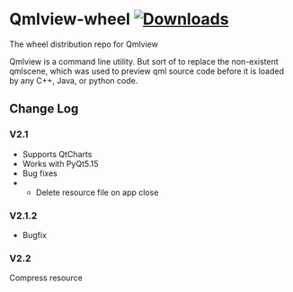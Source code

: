 # Qmlview-wheel [![Downloads](https://pepy.tech/badge/qmlview)](https://pepy.tech/project/qmlview)
The wheel distribution repo for Qmlview

Qmlview is a command line utility. But sort of to replace the non-existent qmlscene, which was used to preview qml source code before it is loaded by any C++, Java, or python code.




## Change Log

### V2.1
* Supports QtCharts
* Works with PyQt5.15
* Bug fixes
* * Delete resource file on app close

### V2.1.2
* Bugfix

### V2.2
Compress resource
